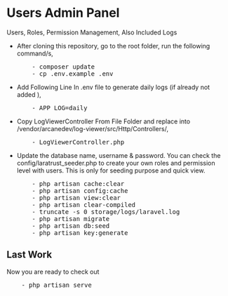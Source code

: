 # Users Admin Panel
Users, Roles, Permission Management, Also Included Logs

<ul>
<li>After cloning this repository, go to the root folder, run the following command/s,
<pre>
    - composer update
    - cp .env.example .env</pre>
</li>
    
<li>Add Following Line In .env file to generate daily logs (if already not added ),
<pre>
    - APP_LOG=daily
</li>
    
<li>Copy LogViewerController From File Folder and replace into /vendor/arcanedev/log-viewer/src/Http/Controllers/,
<pre>
    - LogViewerController.php
</li>

<li>Update the database name, username & password. You can check the config/laratrust_seeder.php to create your own roles and permission level with users. This is only for seeding purpose and quick view.
<pre>
    - php artisan cache:clear
    - php artisan config:cache
    - php artisan view:clear
    - php artisan clear-compiled
    - truncate -s 0 storage/logs/laravel.log
    - php artisan migrate
    - php artisan db:seed
    - php artisan key:generate</pre> </li>

</ul>

## Last Work
Now you are ready to check out

<pre>
    - php artisan serve
</pre>
